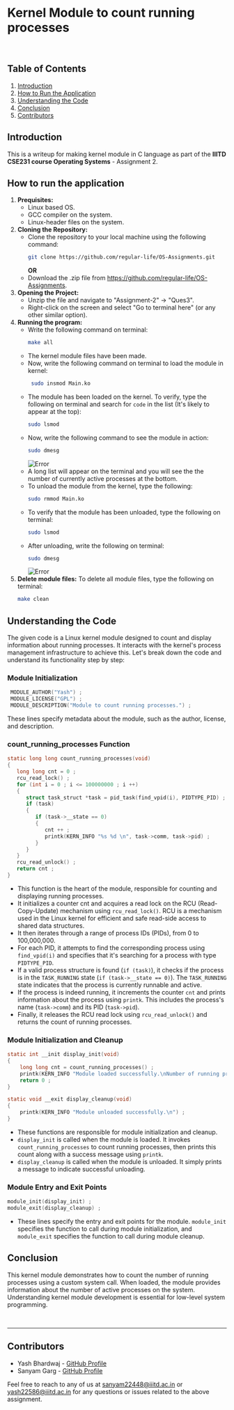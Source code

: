 # Kernel Module to count running processes

<br />

## Table of Contents
1. [Introduction](#introduction)
2. [How to Run the Application](#how-to-run-the-application)
3. [Understanding the Code](#understanding-the-code)
4. [Conclusion](#conclusion)
5. [Contributors](#contributors)

## Introduction
This is a writeup for making kernel module in C language as part of the **IIITD CSE231 course Operating Systems** - Assignment 2.

## How to run the application
1. **Prequisites:**
   - Linux based OS.
   - GCC compiler on the system.
   - Linux-header files on the system.
2. **Cloning the Repository:**
   - Clone the repository to your local machine using the following command:
     ```bash
     git clone https://github.com/regular-life/OS-Assignments.git
     ```
     **OR**
   - Download the .zip file from https://github.com/regular-life/OS-Assignments.
3. **Opening the Project:**
   - Unzip the file and navigate to "Assignment-2" -> "Ques3".
   - Right-click on the screen and select "Go to terminal here" (or any other similar option).
4. **Running the program:**
   - Write the following command on terminal:
     ```bash
     make all
     ```
   - The kernel module files have been made.
   - Now, write the following command on terminal to load the module in kernel:
     ```bash
      sudo insmod Main.ko
     ```
   - The module has been loaded on the kernel. To verify, type the following on terminal and search for `code` in the list (It's likely to appear at the top):
     ```bash
     sudo lsmod
     ```
   - Now, write the following command to see the module in action:
     ```bash
     sudo dmesg
     ```
     ![Error](https://github.com/regular-life/OS-Assignments/blob/main/Assignment-2/Ques3/Module_Loaded.png)
   - A long list will appear on the terminal and you will see the the number of currently active processes at the bottom.
   - To unload the module from the kernel, type the following:
     ```bash
     sudo rmmod Main.ko
     ```
   - To verify that the module has been unloaded, type the following on terminal:
     ```bash
     sudo lsmod
     ```
   - After unloading, write the following on terminal:
     ```bash
     sudo dmesg
     ```
     ![Error](https://github.com/regular-life/OS-Assignments/blob/main/Assignment-2/Ques3/Module_Unloaded.png)
5. **Delete module files:**
   To delete all module files, type the following on terminal:
   ```bash
   make clean
   ```

## Understanding the Code
The given code is a Linux kernel module designed to count and display information about running processes. It interacts with the kernel's process management infrastructure to achieve this. Let's break down the code and understand its functionality step by step:
### Module Initialization
   ```c
    MODULE_AUTHOR("Yash") ;
    MODULE_LICENSE("GPL") ;
    MODULE_DESCRIPTION("Module to count running processes.") ;
   ```
   These lines specify metadata about the module, such as the author, license, and description.

### count_running_processes Function
   ```c
   static long long count_running_processes(void)
   {
      long long cnt = 0 ;
      rcu_read_lock() ;
      for (int i = 0 ; i <= 100000000 ; i ++)
      {
         struct task_struct *task = pid_task(find_vpid(i), PIDTYPE_PID) ;
         if (task)
         {
            if (task->__state == 0)
            {
               cnt ++ ;
               printk(KERN_INFO "%s %d \n", task->comm, task->pid) ;
            }
         }
      }
      rcu_read_unlock() ;
      return cnt ;
   }
  ```

- This function is the heart of the module, responsible for counting and displaying running processes.
- It initializes a counter cnt and acquires a read lock on the RCU (Read-Copy-Update) mechanism using `rcu_read_lock()`. RCU is a mechanism used in the Linux kernel for efficient and safe read-side access to shared data structures.
- It then iterates through a range of process IDs (PIDs), from 0 to 100,000,000.
- For each PID, it attempts to find the corresponding process using `find_vpid(i)` and specifies that it's searching for a process with type `PIDTYPE_PID`.
- If a valid process structure is found (`if (task)`), it checks if the process is in the `TASK_RUNNING` state (`if (task->__state == 0)`). The `TASK_RUNNING `state indicates that the process is currently runnable and active.
- If the process is indeed running, it increments the counter `cnt` and prints information about the process using `printk`. This includes the process's name (`task->comm`) and its PID (`task->pid`).
- Finally, it releases the RCU read lock using `rcu_read_unlock()` and returns the count of running processes.

### Module Initialization and Cleanup
   ```c
   static int __init display_init(void)
   { 
       long long cnt = count_running_processes() ;
       printk(KERN_INFO "Module loaded successfully.\nNumber of running process: %lld\n", cnt) ;
       return 0 ;
   }
   
   static void __exit display_cleanup(void)
   {
       printk(KERN_INFO "Module unloaded successfully.\n") ;
   }
   ```
- These functions are responsible for module initialization and cleanup.
- `display_init` is called when the module is loaded. It invokes `count_running_processes` to count running processes, then prints this count along with a success message using `printk`.
- `display_cleanup` is called when the module is unloaded. It simply prints a message to indicate successful unloading.

### Module Entry and Exit Points
   ```c
   module_init(display_init) ;
   module_exit(display_cleanup) ;
   ```
- These lines specify the entry and exit points for the module. `module_init` specifies the function to call during module initialization, and `module_exit` specifies the function to call during module cleanup.

## Conclusion
This kernel module demonstrates how to count the number of running processes using a custom system call. When loaded, the module provides information about the number of active processes on the system. Understanding kernel module development is essential for low-level system programming.

<br />

---

## Contributors
- Yash Bhardwaj - [GitHub Profile](https://github.com/regular-life)
- Sanyam Garg - [GitHub Profile](https://github.com/SanyamGarg12)

Feel free to reach to any of us at sanyam22448@iiitd.ac.in or yash22586@iiitd.ac.in for any questions or issues related to the above assignment.

